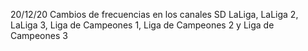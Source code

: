 20/12/20
Cambios de frecuencias en los canales SD LaLiga, LaLiga 2, LaLiga 3, Liga de Campeones 1, Liga de Campeones 2 y Liga de Campeones 3

